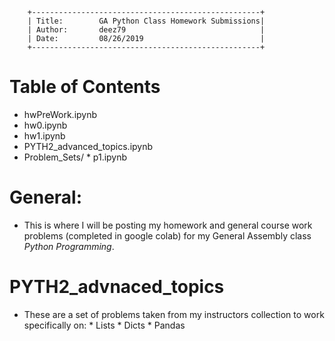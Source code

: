        +---------------------------------------------------+
        | Title:        GA Python Class Homework Submissions|
        | Author:       deez79                              |
        | Date:         08/26/2019                          |
        +---------------------------------------------------+

# Table of Contents
* hwPreWork.ipynb
* hw0.ipynb
* hw1.ipynb
* PYTH2_advanced_topics.ipynb
* Problem_Sets/
        * p1.ipynb

# General:
* This is where I will be posting my homework and general course work problems (completed in google colab) for my General Assembly class _Python Programming_.

# PYTH2_advnaced_topics
* These are a set of problems taken from my instructors collection to work specifically on:
        * Lists
        * Dicts
        * Pandas

